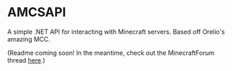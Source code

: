 # AMCSAPI
A simple .NET API for interacting with Minecraft servers. Based off Orelio's amazing MCC.

(Readme coming soon! In the meantime, check out the MinecraftForum thread [here](http://www.minecraftforum.net/forums/mapping-and-modding/minecraft-tools/2400080-wip-idea-amcsapi-a-c-c-vb-net-api-for-interacting).)
